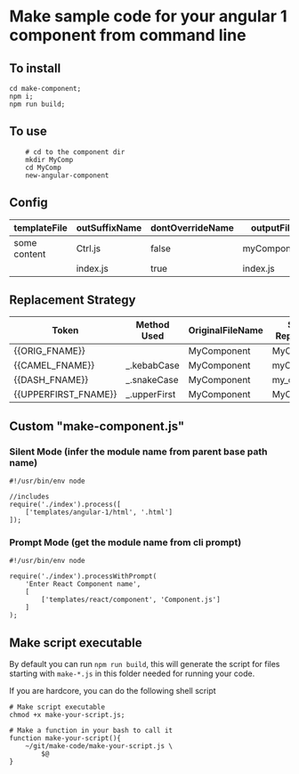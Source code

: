 Make sample code for your angular 1 component from command line
================================================================


## To install
```
cd make-component;
npm i;
npm run build;
```


## To use
```
    # cd to the component dir
    mkdir MyComp
    cd MyComp
    new-angular-component
```


## Config
| templateFile | outSuffixName | dontOverrideName | outputFileName     |
|--------------|---------------|------------------|--------------------|
| some content | Ctrl.js       | false            | myComponentCtrl.js |
|              | index.js      | true             | index.js           |



## Replacement Strategy
| Token                 | Method Used | OriginalFileName | Sample Replacement |
|-----------------------|-------------|------------------|--------------------|
| {{ORIG_FNAME}}        |             | MyComponent      | MyComponent        |
| {{CAMEL_FNAME}}       | _.kebabCase | MyComponent      | myComponent        |
| {{DASH_FNAME}}        | _.snakeCase | MyComponent      | my_component       |
| {{UPPERFIRST_FNAME}}  | _.upperFirst| MyComponent      | MyComponent       |




## Custom "make-component.js"
### Silent Mode (infer the module name from parent base path name)
```
#!/usr/bin/env node

//includes
require('./index').process([
    ['templates/angular-1/html', '.html']
]);
```

### Prompt Mode (get the module name from cli prompt)
```
#!/usr/bin/env node

require('./index').processWithPrompt(
    'Enter React Component name',
    [
        ['templates/react/component', 'Component.js']
    ]
);
```


## Make script executable
By default you can run `npm run build`, this will generate the script for files starting with `make-*.js` in this folder needed for running your code.

If you are hardcore, you can do the following shell script
```
# Make script executable
chmod +x make-your-script.js;

# Make a function in your bash to call it
function make-your-script(){
    ~/git/make-code/make-your-script.js \
        $@
}
```
